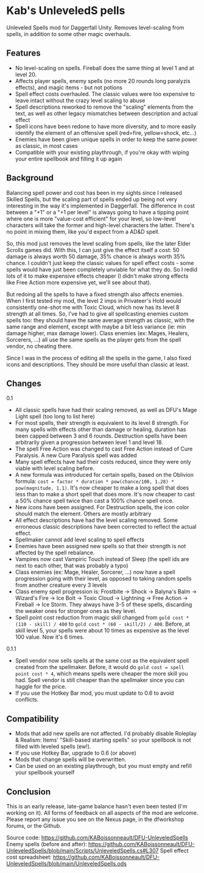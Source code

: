 # Kab's UnleveledS pells
Unleveled Spells mod for Daggerfall Unity. Removes level-scaling from spells, in addition to some other magic overhauls.

## Features

- No level-scaling on spells. Fireball does the same thing at level 1 and at level 20.
- Affects player spells, enemy spells (no more 20 rounds long paralyzis effects), and magic items - but not potions
- Spell effect costs overhauled. The classic values were too expensive to leave intact without the crazy level scaling to abuse
- Spell descriptions reworked to remove the "scaling" elements from the text, as well as other legacy mismatches between description and actual effect
- Spell icons have been redone to have more diversity, and to more easily identify the element of an offensive spell (red=fire, yellow=shock, etc...)
- Enemies have been given unique spells in order to keep the same power as classic, in most cases
- Compatible with your existing playthrough, if you're okay with wiping your entire spellbook and filling it up again

## Background
Balancing spell power and cost has been in my sights since I released Skilled Spells, but the scaling part of spells ended up being not very interesting in the way it's implemented in Daggerfall. The difference in cost between a "+1" or a "+1 per level" is always going to have a tipping point where one is more "value-cost efficient" for your level, so low-level characters will take the former and high-level characters the latter. There's no point in mixing them, like you'd expect from a AD&D spell.

So, this mod just removes the level scaling from spells, like the later Elder Scrolls games did. With this, I can just give the effect itself a cost: 50 damage is always worth 50 damage, 35% chance is always worth 35% chance. I couldn't just keep the classic values for spell effect costs - some spells would have just been completely unviable for what they do. So I redid lots of it to make expensive effects cheaper (I didn't make strong effects like Free Action more expensive yet, we'll see about that).

But redoing all the spells to have a fixed strength also affects enemies. When I first tested my mod, the level 2 imps in Privateer's Hold would consistently one-shot me with Toxic Cloud, which now has its level 8 strength at all times. So, I've had to give all spellcasting enemies custom spells too: they should have the same average strength as classic, with the same range and element, except with maybe a bit less variance (ie: min damage higher, max damage lower). Class enemies (ex: Mages, Healers, Sorcerers, ...) all use the same spells as the player gets from the spell vendor, no cheating there.

Since I was in the process of editing all the spells in the game, I also fixed icons and descriptions. They should be more useful than classic at least.

## Changes
0.1
- All classic spells have had their scaling removed, as well as DFU's Mage Light spell (too long to list here)
- For most spells, their strength is equivalent to its level 8 strength. For many spells with effects other than damage or healing, duration has been capped between 3 and 6 rounds. Destruction spells have been arbitrarily given a progression between level 1 and level 18.
- The spell Free Action was changed to cast Free Action instead of Cure Paralysis. A new Cure Paralysis spell was added
- Many spell effects have had their costs reduced, since they were only viable with level scaling before.
- A new formula was introduced for certain spells, based on the Oblivion formula: `cost = factor * duration * pow(chance/100, 1.28) * pow(magnitude, 1.1)`. It's now cheaper to make a long spell that does less than to make a short spell that does more. It's now cheaper to cast a 50% chance spell twice than cast a 100% chance spell once.
- New icons have been assigned. For Destruction spells, the icon color should match the element. Others are mostly arbitrary
- All effect descriptions have had the level scaling removed. Some erroneous classic descriptions have been corrected to reflect the actual effect.
- Spellmaker cannot add level scaling to spell effects
- Enemies have been assigned new spells so that their strength is not affected by the spell rebalance.
- Vampires now cast Vampiric Touch instead of Sleep (the spell ids are next to each other, that was probably a typo)
- Class enemies (ex: Mage, Healer, Sorcerer, ...) now have a spell progression going with their level, as opposed to taking random spells from another creature every 3 levels
- Class enemy spell progression is: Frostbite -> Shock -> Balyna's Balm -> Wizard's Fire -> Ice Bolt -> Toxic Cloud -> Lightning -> Free Action -> Fireball -> Ice Storm. They always have 3-5 of these spells, discarding the weaker ones for stronger ones as they level.
- Spell point cost reduction from magic skill changed from `gold cost * (110 - skill) / 400` to `gold cost * (60 - skill/2) / 400`. Before, at skill level 5, your spells were about 10 times as expensive as the level 100 value. Now it's 6 times. 

0.1.1
- Spell vendor now sells spells at the same cost as the equivalent spell created from the spellmaker. Before, it would do `gold cost = spell point cost * 4`, which means spells were cheaper the more skill you had. Spell vendor is still cheaper than the spellmaker since you can haggle for the price.
- If you use the Hotkey Bar mod, you must update to 0.6 to avoid conflicts.

## Compatibility
- Mods that add new spells are not affected. I'd probably disable Roleplay & Realism: Items' "Skill-based starting spells" so your spellbook is not filled with leveled spells (ew!).
- If you use Hotkey Bar, upgrade to 0.6 (or above)
- Mods that change spells will be overwritten.
- Can be used on an existing playthrough, but you must empty and refill your spellbook yourself

## Conclusion
This is an early release, late-game balance hasn't even been tested (I'm working on it). All forms of feedback on all aspects of the mod are welcome. Please report any issue you see on the Nexus page, in the dfworkshop forums, or the Github.

Source code: https://github.com/KABoissonneault/DFU-UnleveledSpells
Enemy spells (before and after): https://github.com/KABoissonneault/DFU-UnleveledSpells/blob/main/Scripts/UnleveledSpells.cs#L307
Spell effect cost spreadsheet: https://github.com/KABoissonneault/DFU-UnleveledSpells/blob/main/UnleveledSpells.ods
